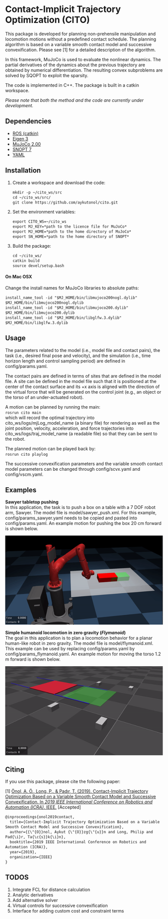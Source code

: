 # Contact-Implicit Trajectory Optimization (CITO)

This package is developed for planning non-prehensile manipulation and locomotion
motions without a predefined contact schedule. The planning algorithm 
is based on a variable smooth contact model and successive convexification. 
Please see [1] for a detailed description of the algorithm.

In this framework, MuJoCo is used to evaluate the nonlinear dynamics. The partial derivatives
of the dynamics about the previous trajectory are obtained by numerical differentiation.
The resulting convex subproblems are solved by SQOPT to exploit the sparsity.

The code is implemented in C++. The package is built in a catkin workspace.

_Please note that both the method and the code are currently under development._

## Dependencies
- [ROS (catkin)](http://wiki.ros.org/catkin)
- [Eigen 3](https://eigen.tuxfamily.org/dox/GettingStarted.html)
- [MuJoCo 2.00](http://www.mujoco.org/)
- [SNOPT 7](https://ccom.ucsd.edu/~optimizers/solvers/snopt/)
- [YAML](https://github.com/jbeder/yaml-cpp)

## Installation
1. Create a workspace and download the code:  
    ```
    mkdir -p ~/cito_ws/src
    cd ~/cito_ws/src/
    git clone https://github.com/aykutonol/cito.git
    ```  
2. Set the environment variables:  
    ```
    export CITO_WS=~/cito_ws  
    export MJ_KEY=*path to the licence file for MuJoCo*
    export MJ_HOME=*path to the home directory of MuJoCo*  
    export SN_HOME=*path to the home directory of SNOPT*  
    ```
3. Build the package:
    ```
    cd ~/cito_ws/
    catkin build
    source devel/setup.bash
    ```

#### On Mac OSX
Change the install names for MuJoCo libraries to absolute paths:
```
install_name_tool -id "$MJ_HOME/bin/libmujoco200nogl.dylib" $MJ_HOME/bin/libmujoco200nogl.dylib
install_name_tool -id "$MJ_HOME/bin/libmujoco200.dylib" $MJ_HOME/bin/libmujoco200.dylib
install_name_tool -id "$MJ_HOME/bin/libglfw.3.dylib" $MJ_HOME/bin/libglfw.3.dylib
```


## Usage
The parameters related to the model (i.e., model file and contact pairs), the task (i.e., desired final
pose and velocity), and the simulation (i.e., time horizon length and control sampling period) are defined 
in config/params.yaml.

The contact pairs are defined in terms of sites that are defined in the model file. A site can be defined
in the model file such that it is positioned at the center of the contact surface and its +x axis is aligned 
with the direction of the virtual force that will be generated on the control joint (e.g., an object or the 
torso of an under-actuated robot). 

A motion can be planned by running the main:  
`rosrun cito main`  
which will record the optimal trajectory into cito_ws/logs/mjLog_model_name (a binary file) for rendering
as well as the joint position, velocity, acceleration, and force trajectories into cito_ws/logs/traj_model_name 
(a readable file) so that they can be sent to the robot. 

The planned motion can be played back by:  
`rosrun cito playlog`

The successive convexification parameters and the variable smooth contact model parameters can be 
changed through config/scvx.yaml and config/vscm.yaml.


## Examples
**Sawyer tabletop pushing**  
In this application, the task is to push a box on a table with a 7 DOF robot arm, Sawyer. The model file 
is model/sawyer_push.xml. For this example, config/params_sawyer.yaml needs to be copied and pasted into 
config/params.yaml. An example motion for pushing the box 20 cm forward is shown below.

![](extra/example_sawyer_push.gif)

**Simple humanoid locomotion in zero gravity (_Flymanoid_)**  
The goal in this application is to plan a locomotion behavior for a planar human-like robot in zero gravity. 
The model file is model/flymanoid.xml. This example can be used by replacing config/params.yaml by 
config/params_flymanoid.yaml. An example motion for moving the torso 1.2 m forward is shown below.

![](extra/example_flymanoid.gif)


## Citing
If you use this package, please cite the following paper:

[1] [Önol, A. Ö., Long, P., & Padır, T. (2019). Contact-Implicit Trajectory Optimization
Based on a Variable Smooth Contact Model and Successive Convexification.
In _2019 IEEE International Conference on Robotics and Automation (ICRA)_. IEEE.](https://arxiv.org/abs/1810.10462
) [Accepted]
```
@inproceedings{onol2019contact,
  title={Contact-Implicit Trajectory Optimization Based on a Variable Smooth Contact Model and Successive Convexification},
  author={{\"{O}}nol, Aykut {\"{O}}zg{\"{u}}n and Long, Philip and Pad{\i}r, Ta{\c{s}}k{\i}n},
  booktitle={2019 IEEE International Conference on Robotics and Automation (ICRA)},
  year={2019},
  organization={IEEE}
}
```

## TODOS
1. Integrate FCL for distance calculation
2. Analytic derivatives
3. Add alternative solver
4. Virtual controls for successive convexification
5. Interface for adding custom cost and constraint terms 
